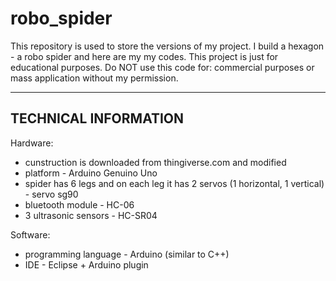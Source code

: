 # robo_spider
This repository is used to store the versions of my project. 
I build a hexagon - a robo spider and here are my my codes.
This project is just for educational purposes.
Do NOT use this code for: commercial purposes or mass application without my permission.

------------------------
TECHNICAL INFORMATION
------------------------
Hardware:
- cunstruction is downloaded from thingiverse.com and modified
- platform - Arduino Genuino Uno
- spider has 6 legs and on each leg it has 2 servos (1 horizontal, 1 vertical) - servo sg90
- bluetooth module - HC-06
- 3 ultrasonic sensors - HC-SR04

Software:
- programming language - Arduino (similar to C++)
- IDE - Eclipse + Arduino plugin

